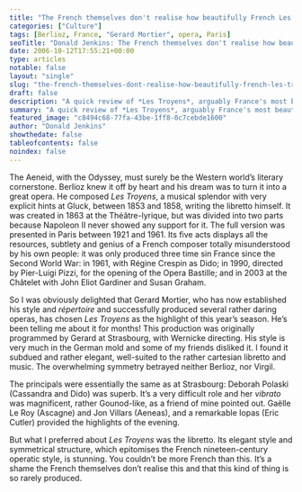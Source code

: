 ```yaml
---
title: "The French themselves don't realise how beautifully French Les Troyens is"
categories: ["Culture"]
tags: [Berlioz, France, "Gerard Mortier", opera, Paris]
seoTitle: "Donald Jenkins: The French themselves don't realise how beautifully French Les Troyens is"
date: 2006-10-12T17:55:21+00:00
type: articles
notable: false
layout: "single"
slug: "the-french-themselves-dont-realise-how-beautifully-french-les-troyens-is"
draft: false
description: "A quick review of *Les Troyens*, arguably France's most beautiful opera, and rather inexplicably quite misunderstood. Gerard Mortier, director of the Paris Opera, has rightly gone against this trend by making it the highlight of the year's season."
summary: "A quick review of *Les Troyens*, arguably France's most beautiful opera, and rather inexplicably quite misunderstood. Gerard Mortier, director of the Paris Opera, has rightly gone against this trend by making it the highlight of the year's season."
featured_image: "c8494c68-77fa-43be-1ff8-0c7cebde1600"
author: "Donald Jenkins"
showthedate: false
tableofcontents: false
noindex: false
---
```


The Aeneid, with the Odyssey, must surely be the Western world’s literary cornerstone. Berlioz knew it off by heart and his dream was to turn it into a great opera. He composed <em>Les Troyens</em>, a musical splendor with very explicit hints at Gluck, between 1853 and 1858, writing the libretto himself. It was created in 1863 at the Théâtre-lyrique, but was divided into two parts because Napoleon II never showed any support for it. The full version was presented in Paris between 1921 and 1961. Its five acts displays all the resources, subtlety and genius of a French composer totally misunderstood by his own people: it was only produced three time sin France since the Second World War: in 1961, with Régine Crespin as Dido; in 1990, directed by Pier-Luigi Pizzi, for the opening of the Opera Bastille; and in 2003 at the Châtelet with John Eliot Gardiner and Susan Graham.

So I was obviously delighted that Gerard Mortier, who has now established his style and _répertoire_ and successfully produced several rather daring operas, has chosen <em>Les Troyens</em> as the highlight of this year’s season. He’s been telling me about it for months! This production was originally programmed by Gerard at Strasbourg, with Wernicke directing. His style is very much in the German mold and some of my friends disliked it. I found it subdued and rather elegant, well-suited to the rather cartesian libretto and music. The overwhelming symmetry betrayed neither Berlioz, nor Virgil.

The principals were essentially the same as at Strasbourg: Deborah Polaski (Cassandra and Dido) was superb. It’s a very difficult role and her _vibrato_ was magnificent, rather Gounod-like, as a friend of mine pointed out. Gaëlle Le Roy (Ascagne) and Jon Villars (Aeneas), and a remarkable Iopas (Eric Cutler) provided the highlights of the evening.

But what I preferred about <em>Les Troyens</em> was the libretto. Its elegant style and symmetrical structure, which epitomises the French nineteen-century operatic style, is stunning. You couldn’t be more French than this. It’s a shame the French themselves don’t realise this and that this kind of thing is so rarely produced.
